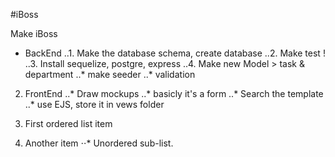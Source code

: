 #iBoss

Make iBoss

- BackEnd 
..1. Make the database schema, create database
..2. Make test !  
..3. Install sequelize, postgre, express
..4. Make new Model > task & department
..* make seeder
..* validation

2. FrontEnd
 ..* Draw mockups
 ..* basicly it's a form 
 ..* Search the template
 ..* use EJS, store it in vews folder
 
1. First ordered list item
2. Another item
⋅⋅* Unordered sub-list. 

